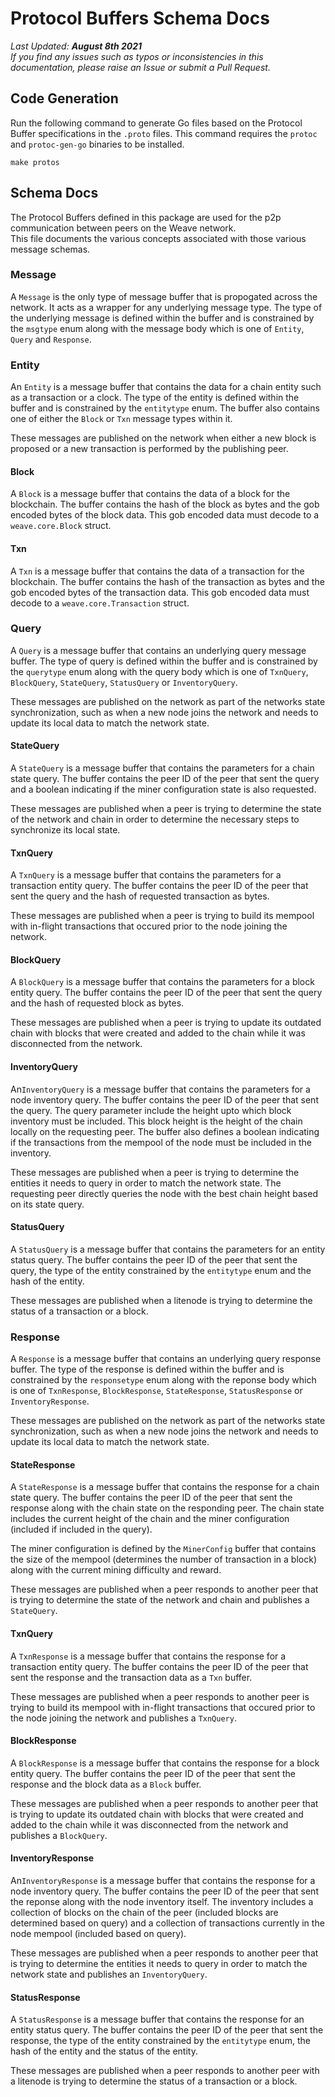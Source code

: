 # Protocol Buffers Schema Docs

*Last Updated: **August 8th 2021***  
*If you find any issues such as typos or inconsistencies in this documentation, please raise an Issue or submit a Pull Request.*

## Code Generation
Run the following command to generate Go files based on the Protocol Buffer specifications in the ``.proto`` files. This command requires the ``protoc`` and ``protoc-gen-go`` binaries to be installed.
```
make protos
```

## Schema Docs
The Protocol Buffers defined in this package are used for the p2p communication between peers on the Weave network.   
This file documents the various concepts associated with those various message schemas. 

### Message
A ``Message`` is the only type of message buffer that is propogated across the network. It acts as a wrapper for any underlying message type. The type of the underlying message is defined within the buffer and is constrained by the ``msgtype`` enum along with the message body which is one of ``Entity``, ``Query`` and ``Response``.

### Entity
An ``Entity`` is a message buffer that contains the data for a chain entity such as a transaction or a clock. The type of the entity is defined within the buffer and is constrained by the ``entitytype`` enum. The buffer also contains one of either the ``Block`` or ``Txn`` message types within it.

These messages are published on the network when either a new block is proposed or a new transaction is performed by the publishing peer.

#### Block
A ``Block`` is a message buffer that contains the data of a block for the blockchain. The buffer contains the hash of the block as bytes and the gob encoded bytes of the block data. This gob encoded data must decode to a ``weave.core.Block`` struct.

#### Txn
A ``Txn`` is a message buffer that contains the data of a transaction for the blockchain.
The buffer contains the hash of the transaction as bytes and the gob encoded bytes of the transaction data. This gob encoded data must decode to a ``weave.core.Transaction`` struct.

### Query
A ``Query`` is a message buffer that contains an underlying query message buffer. The type of query is defined within the buffer and is constrained by the ``querytype`` enum along with the query body which is one of ``TxnQuery``, ``BlockQuery``, ``StateQuery``, ``StatusQuery`` or ``InventoryQuery``.

These messages are published on the network as part of the networks state synchronization, such as when a new node joins the network and needs to update its local data to match the network state.

#### StateQuery
A ``StateQuery`` is a message buffer that contains the parameters for a chain state query. The buffer contains the peer ID of the peer that sent the query and a boolean indicating if the miner configuration state is also requested.

These messages are published when a peer is trying to determine the state of the network and chain in order to determine the necessary steps to synchronize its local state.

#### TxnQuery
A ``TxnQuery`` is a message buffer that contains the parameters for a transaction entity query. The buffer contains the peer ID of the peer that sent the query and the hash of requested transaction as bytes.

These messages are published when a peer is trying to build its mempool with in-flight transactions that occured prior to the node joining the network.

#### BlockQuery
A ``BlockQuery`` is a message buffer that contains the parameters for a block entity query. The buffer contains the peer ID of the peer that sent the query and the hash of requested block as bytes.

These messages are published when a peer is trying to update its outdated chain with blocks that were created and added to the chain while it was disconnected from the network.

#### InventoryQuery
An``InventoryQuery`` is a message buffer that contains the parameters for a node inventory query. The buffer contains the peer ID of the peer that sent the query. The query parameter include the height upto which block inventory must be included. This block height is the height of the chain locally on the requesting peer. The buffer also defines a boolean indicating if the transactions from the mempool of the node must be included in the inventory.

These messages are published when a peer is trying to determine the entities it needs to query in order to match the network state. The requesting peer directly queries the node with the best chain height based on its state query. 

#### StatusQuery
A ``StatusQuery`` is a message buffer that contains the parameters for an entity status query. The buffer contains the peer ID of the peer that sent the query, the type of the entity constrained by the ``entitytype`` enum and the hash of the entity.

These messages are published when a litenode is trying to determine the status of a transaction or a block.

### Response
A ``Response`` is a message buffer that contains an underlying query response buffer. The type of the response is defined within the buffer and is constrained by the ``responsetype`` enum along with the reponse body which is one of ``TxnResponse``, ``BlockResponse``, ``StateResponse``, ``StatusResponse`` or ``InventoryResponse``.

These messages are published on the network as part of the networks state synchronization, such as when a new node joins the network and needs to update its local data to match the network state.

#### StateResponse
A ``StateResponse`` is a message buffer that contains the response for a chain state query. The buffer contains the peer ID of the peer that sent the response along with the chain state on the responding peer. The chain state includes the current height of the chain and the miner configuration (included if included in the query).

The miner configuration is defined by the ``MinerConfig`` buffer that contains the size of the mempool (determines the number of transaction in a block) along with the current mining difficulty and reward.

These messages are published when a peer responds to another peer that is trying to determine the state of the network and chain and publishes a ``StateQuery``.

#### TxnQuery
A ``TxnResponse`` is a message buffer that contains the response for a transaction entity query. The buffer contains the peer ID of the peer that sent the response and the transaction data as a ``Txn`` buffer.

These messages are published when a peer responds to another peer is trying to build its mempool with in-flight transactions that occured prior to the node joining the network and publishes a ``TxnQuery``.

#### BlockResponse
A ``BlockResponse`` is a message buffer that contains the response for a block entity query. The buffer contains the peer ID of the peer that sent the response and the block data as a ``Block`` buffer.

These messages are published when a peer responds to another peer that is trying to update its outdated chain with blocks that were created and added to the chain while it was disconnected from the network and publishes a ``BlockQuery``.

#### InventoryResponse
An``InventoryResponse`` is a message buffer that contains the response for a node inventory query. The buffer contains the peer ID of the peer that sent the reponse along with the node inventory itself. The inventory includes a collection of blocks on the chain of the peer (included blocks are determined based on query) and a collection of transactions currently in the node mempool (included based on query).

These messages are published when a peer responds to another peer that is trying to determine the entities it needs to query in order to match the network state and publishes an ``InventoryQuery``. 

#### StatusResponse
A ``StatusResponse`` is a message buffer that contains the response for an entity status query. The buffer contains the peer ID of the peer that sent the response, the type of the entity constrained by the ``entitytype`` enum, the hash of the entity and the status of the entity.

These messages are published when a peer responds to another peer with a litenode is trying to determine the status of a transaction or a block.
